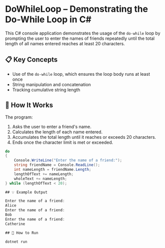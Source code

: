 # DoWhileLoop – Demonstrating the Do-While Loop in C#

This C# console application demonstrates the usage of the `do-while` loop by prompting the user to enter the names of friends repeatedly until the total length of all names entered reaches at least 20 characters.

## 📋 Key Concepts

- Use of the `do-while` loop, which ensures the loop body runs at least once
- String manipulation and concatenation
- Tracking cumulative string length

## 🔁 How It Works

The program:
1. Asks the user to enter a friend's name.
2. Calculates the length of each name entered.
3. Accumulates the total length until it reaches or exceeds 20 characters.
4. Ends once the character limit is met or exceeded.

```csharp
do
{
    Console.WriteLine("Enter the name of a friend:");
    string friendName = Console.ReadLine();
    int nameLength = friendName.Length;
    lengthOfText += nameLength;
    wholeText += nameLength;
} while (lengthOfText < 20);

## 💡 Example Output

Enter the name of a friend:
Alice
Enter the name of a friend:
Bob
Enter the name of a friend:
Catherine

## 🚀 How to Run

dotnet run
